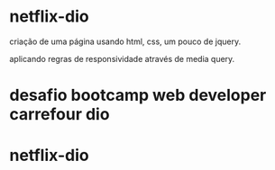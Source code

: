 
# netflix-dio

criação de uma página usando html, css, um pouco de jquery.

aplicando regras de responsividade através de media query.

desafio bootcamp web developer carrefour dio
=======
# netflix-dio
